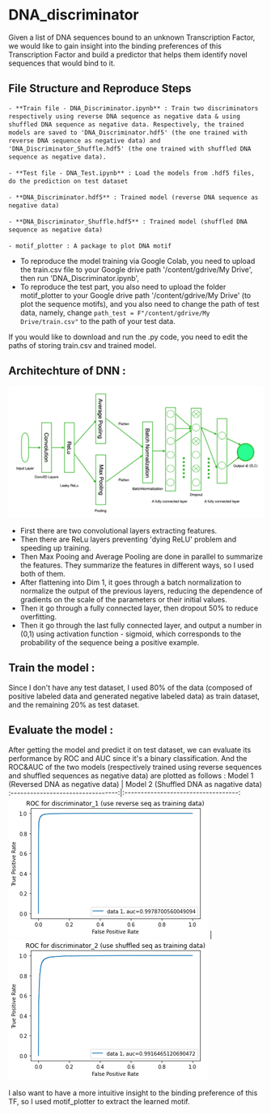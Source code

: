 # DNA_discriminator
Given a list of DNA sequences bound to an unknown Transcription Factor, we would like to gain insight into the binding preferences of this Transcription Factor and build a predictor that helps them identify novel sequences that would bind to it.
## File Structure and Reproduce Steps
    - **Train file - DNA_Discriminator.ipynb** : Train two discriminators respectively using reverse DNA sequence as negative data & using shuffled DNA sequence as negative data. Respectively, the trained models are saved to 'DNA_Discriminator.hdf5' (the one trained with reverse DNA sequence as negative data) and 'DNA_Discriminator_Shuffle.hdf5' (the one trained with shuffled DNA sequence as negative data).
 
    - **Test file - DNA_Test.ipynb** : Load the models from .hdf5 files, do the prediction on test dataset
    
    - **DNA_Discriminator.hdf5** : Trained model (reverse DNA sequence as negative data)
    
    - **DNA_Discriminator_Shuffle.hdf5** : Trained model (shuffled DNA sequence as negative data)
    
    - motif_plotter : A package to plot DNA motif
    

 
- To reproduce the model training via Google Colab, you need to upload the train.csv file to your Google drive path '/content/gdrive/My Drive', then run 'DNA_Discriminator.ipynb', 
- To reproduce the test part, you also need to upload the folder motif_plotter to your Google drive path '/content/gdrive/My Drive' (to plot the sequence motifs), and you also need to change the path of test data, namely, change ```path_test = F"/content/gdrive/My Drive/train.csv"``` to the path of your test data. 

If you would like to download and run the .py code, you need to edit the paths of storing train.csv and trained model.

## Architechture of DNN :
![alt text](https://github.com/GAOYUEtianc/DNA_discriminator/blob/main/Screen%20Shot%202021-09-30%20at%207.37.35%20AM.png)
- First there are two convolutional layers extracting features. 
- Then there are ReLu layers preventing 'dying ReLU' problem and speeding up training. 
- Then Max Pooing and Average Pooling are done in parallel to summarize the features. They summarize the features in different ways, so I used both of them.
- After flattening into Dim 1, it goes through a batch normalization to normalize the output of the previous layers, reducing the dependence of gradients on the scale of the parameters or their initial values. 
- Then it go through a fully connected layer, then dropout 50\% to reduce overfitting.
- Then it go through the last fully connected layer, and output a number in (0,1) using activation function - sigmoid, which corresponds to the probability of the sequence being a positive example.
## Train the model :
Since I don't have any test dataset, I used 80\% of the data (composed of positive labeled data and generated negative labeled data) as train dataset, and the remaining 20\% as test dataset.
## Evaluate the model :
After getting the model and predict it on test dataset, we can evaluate its performance by ROC and AUC since it's a binary classification. And the ROC\&AUC of the two models (respectively trained using reverse sequences and shuffled sequences as negative data) are plotted as follows :
Model 1  (Reversed DNA as negative data)                   |  Model 2 (Shuffled DNA as nagative data)
:---------------------------------:|:-----------------------------------:
![](https://github.com/GAOYUEtianc/DNA_discriminator/blob/main/Dis_1_ROC.png)  |  ![](https://github.com/GAOYUEtianc/DNA_discriminator/blob/main/Dis_2_ROC.png)

I also want to have a more intuitive insight to the binding preference of this TF, so I used motif_plotter to extract the learned motif.
